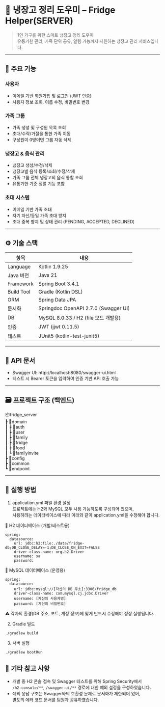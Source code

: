 # 🧊 냉장고 정리 도우미 – Fridge Helper(SERVER)

> 1인 가구를 위한 스마트 냉장고 정리 도우미  
> 유통기한 관리, 가족 단위 공유, 알림 기능까지 지원하는 냉장고 관리 서비스입니다.

---

## 📱 주요 기능

### 사용자
- 이메일 기반 회원가입 및 로그인 (JWT 인증)
- 사용자 정보 조회, 이름 수정, 비밀번호 변경

### 가족 그룹
- 가족 생성 및 구성원 목록 조회
- 초대/수락/거절을 통한 가족 이동
- 구성원이 0명이면 그룹 자동 삭제

### 냉장고 & 음식 관리
- 냉장고 생성/수정/삭제
- 냉장고별 음식 등록/조회/수정/삭제
- 가족 그룹 전체 냉장고의 음식 통합 조회
- 유통기한 기준 정렬 기능 포함

### 초대 시스템
- 이메일 기반 가족 초대
- 자기 자신/동일 가족 초대 방지
- 초대 중복 방지 및 상태 관리 (PENDING, ACCEPTED, DECLINED)

---

## ⚙️ 기술 스택

| 항목 | 내용 |
|------|------|
| Language | Kotlin 1.9.25 |
| Java 버전 | Java 21 |
| Framework | Spring Boot 3.4.1 |
| Build Tool | Gradle (Kotlin DSL) |
| ORM | Spring Data JPA |
| 문서화 | Springdoc OpenAPI 2.7.0 (Swagger UI) |
| DB | MySQL 8.0.33 / H2 (file 모드 개발용) |
| 인증 | JWT (jjwt 0.11.5) |
| 테스트 | JUnit5 (kotlin-test-junit5) |

---

## 🧪 API 문서

- Swagger UI: http://localhost:8080/swagger-ui.html  
- 테스트 시 Bearer 토큰을 입력하여 인증 기반 API 호출 가능

---

## 🗃️ 프로젝트 구조 (백엔드)

📦fridge_server  
 ┣ 📂domain  
 ┃ ┣ 📂auth  
 ┃ ┣ 📂user  
 ┃ ┣ 📂family  
 ┃ ┣ 📂fridge  
 ┃ ┣ 📂food  
 ┃ ┗ 📂familyinvite  
 ┣ 📂config  
 ┣ 📂common  
 ┗ 📂endpoint  

---

## 🚀 실행 방법

1. application.yml 파일 환경 설정  
   프로젝트에는 H2와 MySQL 모두 사용 가능하도록 구성되어 있으며,  
   사용하려는 데이터베이스에 따라 아래와 같이 application.yml을 수정해야 합니다.

📌 H2 데이터베이스 (개발/테스트용)
```
spring:
  datasource:
    url: jdbc:h2:file:./data/fridge-db;DB_CLOSE_DELAY=-1;DB_CLOSE_ON_EXIT=FALSE
    driver-class-name: org.h2.Driver
    username: sa
    password:
```

📌 MySQL 데이터베이스 (운영용)
```
spring:
  datasource:
    url: jdbc:mysql://[자신의 DB 주소]:3306/fridge_db
    driver-class-name: com.mysql.cj.jdbc.Driver
    username: [자신의 사용자명]
    password: [자신의 비밀번호]
```

⚠️ 각자의 환경(DB 주소, 포트, 계정 정보)에 맞게 반드시 수정해야 정상 실행됩니다.

2. Gradle 빌드
```
./gradlew build
```

3. 서버 실행
```
./gradlew bootRun
```

## 📌 기타 참고 사항

- 개발 중 H2 콘솔 접속 및 Swagger 테스트를 위해 Spring Security에서  
  `/h2-console/**`, `/swagger-ui/**` 경로에 대한 예외 설정을 구성하였습니다.  
- 예외 응답 구조는 Swagger와의 호환성 문제로 문서화가 제한되어 있어,  
  별도의 에러 코드 문서를 팀원과 공유하였습니다.

